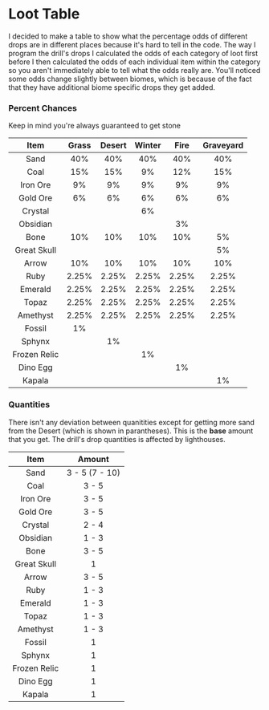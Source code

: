 # Loot Table

I decided to make a table to show what the percentage odds of different drops are in different places because it's hard to tell in the code. The way I program the drill's drops I calculated the odds of each category of loot first before I then calculated the odds of each individual item within the category so you aren't immediately able to tell what the odds really are. You'll noticed some odds change slightly between biomes, which is because of the fact that they have additional biome specific drops they get added.

### Percent Chances

Keep in mind you're always guaranteed to get stone

| Item        | Grass | Desert | Winter | Fire | Graveyard |
| :--:        | :---: | :----: | :----: | :--: | :-------: |
| Sand        |  40%  |  40%   |   40%  |  40% |    40%    |
| Coal        |  15%  |  15%   |   9%   |  12% |    15%    |
| Iron Ore    |  9%   |  9%    |   9%   |  9%  |    9%     |
| Gold Ore    |  6%   |  6%    |   6%   |  6%  |    6%     |
| Crystal     |       |        |   6%   |      |           |
| Obsidian    |       |        |        |  3%  |           |
| Bone        |  10%  |  10%   |   10%  |  10% |    5%     |
| Great Skull |       |        |        |      |    5%     |
| Arrow       |  10%  |  10%   |   10%  |  10% |    10%    |
| Ruby        | 2.25% |  2.25% |  2.25% | 2.25%|   2.25%   |
| Emerald     | 2.25% |  2.25% |  2.25% | 2.25%|   2.25%   |
| Topaz       | 2.25% |  2.25% |  2.25% | 2.25%|   2.25%   |
| Amethyst    | 2.25% |  2.25% |  2.25% | 2.25%|   2.25%   |
| Fossil      |  1%   |        |        |      |           |
| Sphynx      |       |   1%   |        |      |           |
| Frozen Relic|       |        |   1%   |      |           |
| Dino Egg    |       |        |        |  1%  |           |
| Kapala      |       |        |        |      |   1%      |


### Quantities
There isn't any deviation between quanitities except for getting more sand from the Desert (which is shown in parantheses). This is the **base** amount that you get. The drill's drop quantities is affected by lighthouses.

| Item        | Amount |
| :--:        | :---: |
| Sand        |  3 - 5 (7 - 10)  |
| Coal        |  3 - 5  |
| Iron Ore    |  3 - 5  |
| Gold Ore    |  3 - 5   |
| Crystal     |  2 - 4  |
| Obsidian    |  1 - 3  |
| Bone        |  3 - 5  |
| Great Skull |   1   |
| Arrow       |  3 - 5  |
| Ruby        |  1 - 3  |
| Emerald     |  1 - 3  |
| Topaz       |  1 - 3 |
| Amethyst    |  1 - 3 |
| Fossil      |   1   |
| Sphynx      |   1   |
| Frozen Relic|   1   |
| Dino Egg    |   1   |
| Kapala      |   1   |
